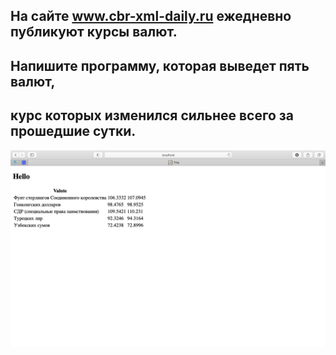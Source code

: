 ## На сайте www.cbr-xml-daily.ru ежедневно публикуют курсы валют.
## Напишите программу, которая выведет пять валют,
## курс которых изменился сильнее всего за прошедшие сутки. 

![alt text](image/1.png)